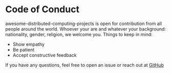 # Code of Conduct
awesome-distributed-computing-projects is open for contribution from all people around the world. Whoever your are and whatever your background: nationality, gender, religion, we welcome you. Things to keep in mind:

- Show empathy
- Be patient
- Accept constructive feedback

If you have any questions, feel free to open an issue or reach out at [GitHub](https://github.com/en3r0/awesome-distributed-computing-projects)
